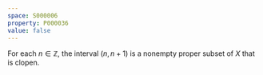 ```yaml
---
space: S000006
property: P000036
value: false
---
```


For each $n\in \mathbb Z$, the interval $(n,n+1)$ is a nonempty proper subset of $X$ that is clopen.

